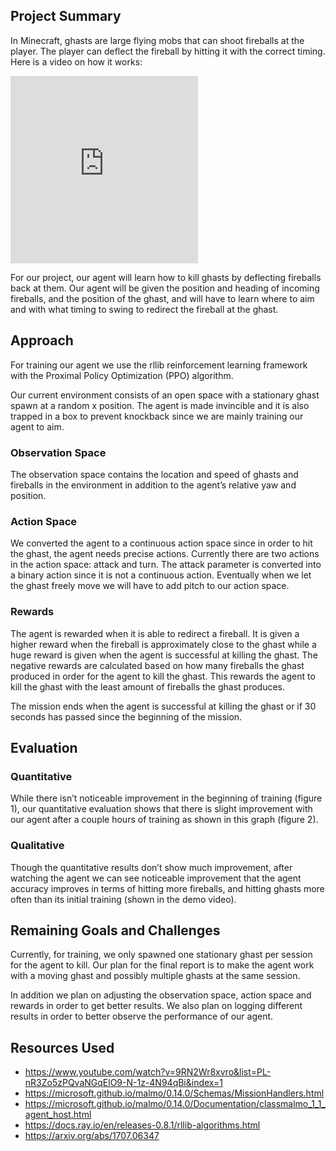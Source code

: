 ## Project Summary
In Minecraft, ghasts are large flying mobs that can shoot fireballs at the player. The player can deflect the fireball by hitting it with the correct timing. Here is a video on how it works:

<iframe class="youtube" height="300" src="https://www.youtube.com/embed/sMioimZS_gY" frameborder="0" allow="accelerometer; autoplay; clipboard-write; encrypted-media; gyroscope; picture-in-picture" allowfullscreen></iframe>

For our project, our agent will learn how to kill ghasts by deflecting fireballs back at them. Our agent will be given the position and heading of incoming fireballs, and the position of the ghast, and will have to learn where to aim and with what timing to swing to redirect the fireball at the ghast.

## Approach
For training our agent we use the rllib reinforcement learning framework with the Proximal Policy Optimization (PPO) algorithm.

Our current environment consists of an open space with a stationary ghast spawn at a random x position. The agent is made invincible and it is also trapped in a box to prevent knockback since we are mainly training our agent to aim.

### Observation Space
The observation space contains the location and speed of ghasts and fireballs in the environment in addition to the agent’s relative yaw and position.

### Action Space
We converted the agent to a continuous action space since in order to hit the ghast, the agent needs precise actions. Currently there are two actions in the action space: attack and turn. The attack parameter is converted into a binary action since it is not a continuous action. Eventually when we let the ghast freely move we will have to add pitch to our action space.

### Rewards
The agent is rewarded when it is able to redirect a fireball. It is given a higher reward when the fireball is approximately close to the ghast while a huge reward is given when the agent is successful at killing the ghast. The negative rewards are calculated based on how many fireballs the ghast produced in order for the agent to kill the ghast. This rewards the agent to kill the ghast with the least amount of fireballs the ghast produces.

The mission ends when the agent is successful at killing the ghast or if 30 seconds has passed since the beginning of the mission.

## Evaluation
### Quantitative
While there isn’t noticeable improvement in the beginning of training (figure 1), our quantitative evaluation shows that there is slight improvement with our agent after a couple hours of training as shown in this graph (figure 2).

### Qualitative
Though the quantitative results don’t show much improvement, after watching the agent we can see noticeable improvement that the agent accuracy improves in terms of hitting more fireballs, and hitting ghasts more often than its initial training (shown in the demo video). 

## Remaining Goals and Challenges
Currently, for training, we only spawned one stationary ghast per session for the agent to kill. Our plan for the final report is to make the agent work with a moving ghast and possibly multiple ghasts at the same session.

In addition we plan on adjusting the observation space, action space and rewards in order to get better results. We also plan on logging different results in order to better observe the performance of our agent.


## Resources Used
- https://www.youtube.com/watch?v=9RN2Wr8xvro&list=PL-nR3Zo5zPQvaNGqElO9-N-1z-4N94qBi&index=1
- https://microsoft.github.io/malmo/0.14.0/Schemas/MissionHandlers.html
- https://microsoft.github.io/malmo/0.14.0/Documentation/classmalmo_1_1_agent_host.html
- https://docs.ray.io/en/releases-0.8.1/rllib-algorithms.html
- https://arxiv.org/abs/1707.06347
